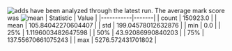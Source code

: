 ![adds](https://img.shields.io/badge/150923-addresses-yellow) have been analyzed through the latest run.
The average mark score was ![mean](https://img.shields.io/badge/~-105-yellow)
| Statistic | Value |
|-----------|-------|
| count | 150923.0 |
| mean | 105.84042270604407 |
| std | 199.04578012632876 |
| min | 0.0 |
| 25% | 1.1196003482647598 |
| 50% | 43.92086990840203 |
| 75% | 137.55670661075243 |
| max | 5276.572431701802 |

